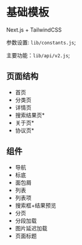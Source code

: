 # 基础模板

Next.js + TailwindCSS

参数设置: `lib/constants.js`;

主要功能：`lib/api/v2.js`;

## 页面结构

- 首页
- 分类页
- 详情页
- 搜索结果页\*
- 关于页\*
- 协议页\*

## 组件

- 导航
- 标底
- 面包屑
- 列表
- 列表项
- 搜索框+结果预览
- 分页
- 分段加载
- 图片延迟加载
- 页面标题
